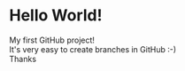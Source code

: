 # Hello World!
My first GitHub project!<br>
It's very easy to create branches in GitHub :-)<br>
Thanks
